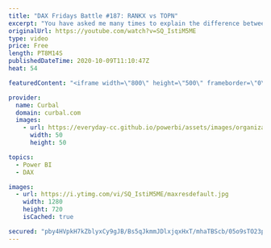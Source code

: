 ```yaml
---
title: "DAX Fridays Battle #187: RANKX vs TOPN"
excerpt: "You have asked me many times to explain the difference between RANKX and TOPN and it is finally here.  Links to related videos: 00:30 Calculate vs calculatetable https://www.youtube.com/watch?v=P4B9FbzrotM  01:55 Scalar vs table vs other DAX functions https://www.youtube.com/watch?v=oA_GYuoqgsY  05:56"
originalUrl: https://youtube.com/watch?v=SQ_IstiM5ME
type: video
price: Free
length: PT8M14S
publishedDateTime: 2020-10-09T11:10:47Z
heat: 54

featuredContent: "<iframe width=\"800\" height=\"500\" frameborder=\"0\" src=\"https://www.youtube.com/embed/SQ_IstiM5ME\" allow=\"accelerometer; autoplay; encrypted-media; gyroscope; picture-in-picture\" allowfullscreen></iframe>"

provider:
  name: Curbal
  domain: curbal.com
  images:
    - url: https://everyday-cc.github.io/powerbi/assets/images/organizations/curbal.com-50x50.jpg
      width: 50
      height: 50

topics:
  - Power BI
  - DAX

images:
  - url: https://i.ytimg.com/vi/SQ_IstiM5ME/maxresdefault.jpg
    width: 1280
    height: 720
    isCached: true

secured: "pby4HVpkH7kZblyxCy9gJB/Bs5qJkmmJDlxjqxHxT/mhaTBScb/05o9sTO23pOUy6VtAIQzu4KFsQwhjrOQwpgiP7Dli1Du0AZiK3ldXjMcONyLfbNikIIHSm45CiofycNe+lqkkj/nZnCQpbHoAl2UlkR8wm+BPTVE0XIrEkYO/AlHUfYc8fCLAtTZJVlPgAT1OJQ8mnBipCZFkT6dnwYy2oZD5SSdAVRc23OXt3wFtfiIrbIkz7bpY2vPRHwNGBiBOK/YppWlGqLgbRwLPFsxmOlpO56+VRxEjWU6TbjoQrgVkcrNIa4VZbsAKAyht//FvKgEKXL1ADInydh7HMjHPNuLOuHRVlg5TX2X+2Sq5c1MCZ09cv8amt91qtA0iphqKLTB0I3yxTp77/LGaBl7PYbOUcRqmqvQ99be/BTI=;UwS+O8YtipstkprGAN3/Mg=="
---
```


